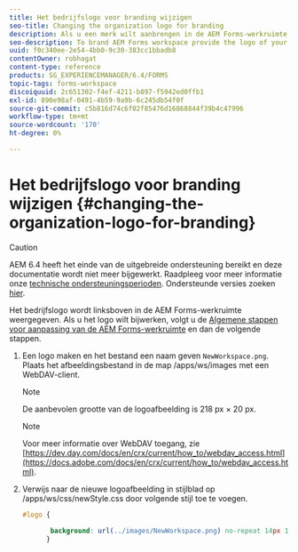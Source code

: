 ```yaml
---
title: Het bedrijfslogo voor branding wijzigen
seo-title: Changing the organization logo for branding
description: Als u een merk wilt aanbrengen in de AEM Forms-werkruimte, kunt u het logo van uw organisatie opgeven door het standaardlogo aan te passen.
seo-description: To brand AEM Forms workspace provide the logo of your organization by customizing the default logo.
uuid: f0c340ee-2e54-4bb0-9c30-383cc1bbadb8
contentOwner: robhagat
content-type: reference
products: SG_EXPERIENCEMANAGER/6.4/FORMS
topic-tags: forms-workspace
discoiquuid: 2c651302-f4ef-4211-b897-f5942ed0ffb1
exl-id: 890e98af-0491-4b59-9a9b-6c245db54f0f
source-git-commit: c5b816d74c6f02f85476d16868844f39b4c47996
workflow-type: tm+mt
source-wordcount: '170'
ht-degree: 0%

---
```


# Het bedrijfslogo voor branding wijzigen {#changing-the-organization-logo-for-branding}

>[!CAUTION]
>
>AEM 6.4 heeft het einde van de uitgebreide ondersteuning bereikt en deze documentatie wordt niet meer bijgewerkt. Raadpleeg voor meer informatie onze [technische ondersteuningsperioden](https://helpx.adobe.com/support/programs/eol-matrix.html). Ondersteunde versies zoeken [hier](https://experienceleague.adobe.com/docs/).

Het bedrijfslogo wordt linksboven in de AEM Forms-werkruimte weergegeven. Als u het logo wilt bijwerken, volgt u de [Algemene stappen voor aanpassing van de AEM Forms-werkruimte](/help/forms/using/generic-steps-html-workspace-customization.md#generic-steps-for-html-workspace-customization) en dan de volgende stappen.

1. Een logo maken en het bestand een naam geven `NewWorkspace.png`. Plaats het afbeeldingsbestand in de map /apps/ws/images met een WebDAV-client.

   >[!NOTE]
   >
   >De aanbevolen grootte van de logoafbeelding is 218 px × 20 px.

   >[!NOTE]
   >
   >Voor meer informatie over WebDAV toegang, zie [https://dev.day.com/docs/en/crx/current/how_to/webdav_access.html](https://docs.adobe.com/docs/en/crx/current/how_to/webdav_access.html).

1. Verwijs naar de nieuwe logoafbeelding in stijlblad op /apps/ws/css/newStyle.css door volgende stijl toe te voegen.

   ```css
   #logo {
   
          background: url(../images/NewWorkspace.png) no-repeat 14px 11px; 
         }
   ```
